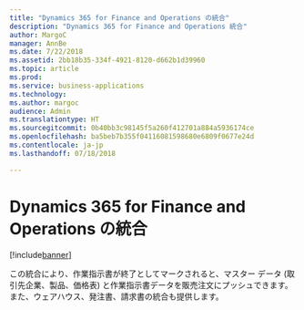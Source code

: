 ```yaml
---
title: "Dynamics 365 for Finance and Operations の統合"
description: "Dynamics 365 for Finance and Operations 統合"
author: MargoC
manager: AnnBe
ms.date: 7/22/2018
ms.assetid: 2bb18b35-334f-4921-8120-d662b1d39960
ms.topic: article
ms.prod: 
ms.service: business-applications
ms.technology: 
ms.author: margoc
audience: Admin
ms.translationtype: HT
ms.sourcegitcommit: 0b40bb3c98145f5a260f412701a884a5936174ce
ms.openlocfilehash: ba5beb7b355f04116081598680e6809f0677e24d
ms.contentlocale: ja-jp
ms.lasthandoff: 07/18/2018

---
```

#  <a name="integration-with-dynamics-365-for-finance-and-operations"></a>Dynamics 365 for Finance and Operations の統合


[!include[banner](../../../includes/banner.md)]

この統合により、作業指示書が終了としてマークされると、マスター データ (取引先企業、製品、価格表) と作業指示書データを販売注文にプッシュできます。 また、ウェアハウス、発注書、請求書の統合も提供します。

